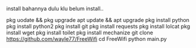 install bahannya dulu klu belum install..

pkg uodate && pkg upgrade
apt update && apt upgrade
pkg install python
pkg install python2
pkg install git
pkg install requests
pkg install lolcat
pkg install wget
pkg install toilet
pkg install mechanize
git clone https://github.com/wayle77/FreeWifi
cd FreeWifi
python main.py
